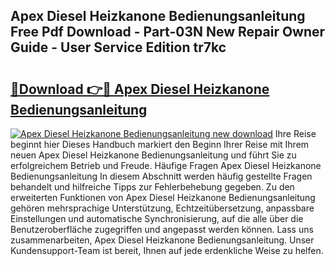 ## Apex Diesel Heizkanone Bedienungsanleitung Free Pdf Download - Part-03N New Repair Owner Guide - User Service Edition tr7kc

# <h2><a href="http://df2ljw.blite.top/?on=Apex+Diesel+Heizkanone+Bedienungsanleitung">🔗Download 👉🔴 Apex Diesel Heizkanone Bedienungsanleitung</a></h2>

[![Apex Diesel Heizkanone Bedienungsanleitung new download](https://i.imgur.com/lujVjoI.png)](http://df2ljw.blite.top/?on=Apex+Diesel+Heizkanone+Bedienungsanleitung)
Ihre Reise beginnt hier Dieses Handbuch markiert den Beginn Ihrer Reise mit Ihrem neuen Apex Diesel Heizkanone Bedienungsanleitung und führt Sie zu erfolgreichem Betrieb und Freude. Häufige Fragen Apex Diesel Heizkanone Bedienungsanleitung In diesem Abschnitt werden häufig gestellte Fragen behandelt und hilfreiche Tipps zur Fehlerbehebung gegeben. Zu den erweiterten Funktionen von Apex Diesel Heizkanone Bedienungsanleitung gehören mehrsprachige Unterstützung, Echtzeitübersetzung, anpassbare Einstellungen und automatische Synchronisierung, auf die alle über die Benutzeroberfläche zugegriffen und angepasst werden können. Lass uns zusammenarbeiten, Apex Diesel Heizkanone Bedienungsanleitung. Unser Kundensupport-Team ist bereit, Ihnen auf jede erdenkliche Weise zu helfen.
